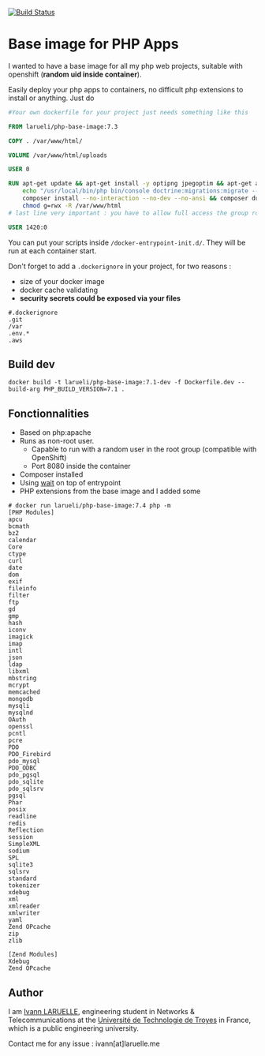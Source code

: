[![Build Status](https://github.com/larueli/php-base-image/actions/workflows/main.yml/badge.svg)](https://github.com/larueli/php-base-image/actions/workflows/main.yml)

# Base image for PHP Apps

I wanted to have a base image for all my php web projects, suitable with openshift (**random uid inside container**).

Easily deploy your php apps to containers, no difficult php extensions to install or anything.
Just do

```Dockerfile
#Your own dockerfile for your project just needs something like this

FROM larueli/php-base-image:7.3

COPY . /var/www/html/

VOLUME /var/www/html/uploads

USER 0

RUN apt-get update && apt-get install -y optipng jpegoptim && apt-get autoremove -y && \
    echo "/usr/local/bin/php bin/console doctrine:migrations:migrate --no-interaction --allow-no-migration" > /docker-entrypoint-init.d/migrations.sh && \
    composer install --no-interaction --no-dev --no-ansi && composer dump-autoload --no-dev --classmap-authoritative && \
    chmod g=rwx -R /var/www/html
# last line very important : you have to allow full access the group root for openshift

USER 1420:0
```

You can put your scripts inside `/docker-entrypoint-init.d/`. They will be run at each container start.

Don't forget to add a `.dockerignore` in your project, for two reasons :

* size of your docker image
* docker cache validating
* **security secrets could be exposed via your files**

```
#.dockerignore
.git
/var
.env.*
.aws
```

## Build dev

```
docker build -t larueli/php-base-image:7.1-dev -f Dockerfile.dev --build-arg PHP_BUILD_VERSION=7.1 .
```

## Fonctionnalities

* Based on php:apache
* Runs as non-root user.
  * Capable to run with a random user in the root group (compatible with OpenShift)
  * Port 8080 inside the container
* Composer installed
* Using [wait](https://github.com/ufoscout/docker-compose-wait) on top of entrypoint 
* PHP extensions from the base image and I added some

```
# docker run larueli/php-base-image:7.4 php -m
[PHP Modules]
apcu
bcmath
bz2
calendar
Core
ctype
curl
date
dom
exif
fileinfo
filter
ftp
gd
gmp
hash
iconv
imagick
imap
intl
json
ldap
libxml
mbstring
mcrypt
memcached
mongodb
mysqli
mysqlnd
OAuth
openssl
pcntl
pcre
PDO
PDO_Firebird
pdo_mysql
PDO_ODBC
pdo_pgsql
pdo_sqlite
pdo_sqlsrv
pgsql
Phar
posix
readline
redis
Reflection
session
SimpleXML
sodium
SPL
sqlite3
sqlsrv
standard
tokenizer
xdebug
xml
xmlreader
xmlwriter
yaml
Zend OPcache
zip
zlib

[Zend Modules]
Xdebug
Zend OPcache

```

## Author

I am [Ivann LARUELLE](https://www.linkedin.com/in/ilaruelle/), engineering student in Networks & Telecommunications at the [Université de Technologie de Troyes](https://www.utt.fr/) in France, which is a public engineering university.

Contact me for any issue : ivann[at]laruelle.me
